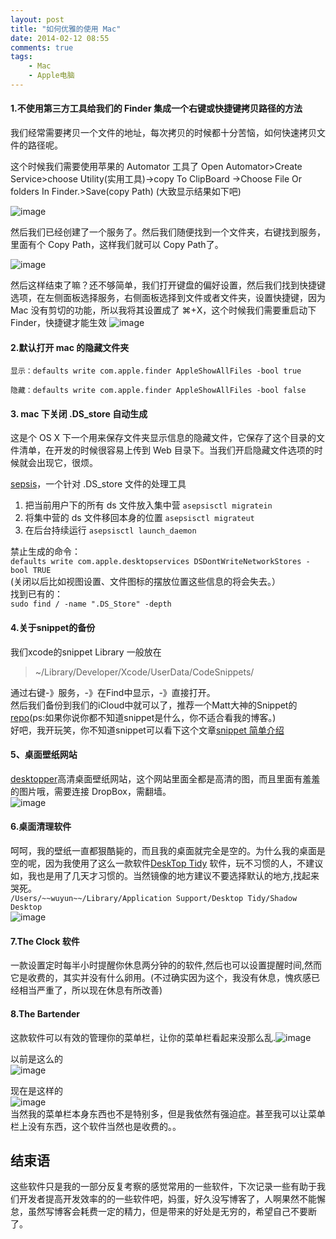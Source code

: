 ```yaml
---
layout: post
title: "如何优雅的使用 Mac"
date: 2014-02-12 08:55
comments: true
tags: 
	- Mac 
	- Apple电脑
---
```

#### 1.不使用第三方工具给我们的 Finder 集成一个右键或快捷键拷贝路径的方法

我们经常需要拷贝一个文件的地址，每次拷贝的时候都十分苦恼，如何快速拷贝文件的路径呢。

这个时候我们需要使用苹果的 Automator 工具了
Open Automator>Create Service>choose Utility(实用工具)->copy To ClipBoard ->Choose File Or folders In Finder.>Save(copy Path)
(大致显示结果如下吧)  

![image](http://m1.img.srcdd.com/farm5/d/2015/0726/00/08DB0B57DDC2678DDFFC45493A122A12_LARGE_984_859.png)    

然后我们已经创建了一个服务了。然后我们随便找到一个文件夹，右键找到服务，里面有个 Copy Path，这样我们就可以 Copy Path了。    

![image](http://m1.img.srcdd.com/farm5/d/2015/0726/00/E277DF4A50F61FE8017CC726FACD4321_LARGE_635_617.png)    

然后这样结束了嘛？还不够简单，我们打开键盘的偏好设置，然后我们找到快捷键选项，在左侧面板选择服务，右侧面板选择到文件或者文件夹，设置快捷键，因为 Mac 没有剪切的功能，所以我将其设置成了  ⌘+X，这个时候我们需要重启动下 Finder，快捷键才能生效
![image](http://m3.img.srcdd.com/farm4/d/2015/0726/00/EDDB18FB7E552BC194626206EF9E97B1_LARGE_638_526.png)  
#### 2.默认打开 mac 的隐藏文件夹

`显示：defaults write com.apple.finder AppleShowAllFiles -bool true  `

`隐藏：defaults write com.apple.finder AppleShowAllFiles -bool false `  

#### 3. mac 下关闭 .DS_store 自动生成
这是个 OS X 下一个用来保存文件夹显示信息的隐藏文件，它保存了这个目录的文件清单，在开发的时候很容易上传到 Web 目录下。当我们开启隐藏文件选项的时候就会出现它，很烦。

[sepsis](http://asepsis.binaryage.com/)，一个针对 .DS_store 文件的处理工具  

1. 把当前用户下的所有 ds 文件放入集中营
`asepsisctl migratein`
2. 将集中营的 ds 文件移回本身的位置   `asepsisctl migrateut`
3. 在后台持续运行   `asepsisctl launch_daemon`  

禁止生成的命令：  
`defaults write com.apple.desktopservices DSDontWriteNetworkStores -bool TRUE`  
(关闭以后比如视图设置、文件图标的摆放位置这些信息的将会失去。）  
找到已有的：  
`sudo find / -name ".DS_Store" -depth`  
#### 4.关于snippet的备份  
我们xcode的snippet Library 一般放在
> ~/Library/Developer/Xcode/UserData/CodeSnippets/  

 通过右键-》服务，-》在Find中显示，-》直接打开。  
 然后我们备份到我们的iCloud中就可以了，推荐一个Matt大神的Snippet的[repo](https://github.com/Xcode-Snippets/Objective-C)(ps:如果你说你都不知道snippet是什么，你不适合看我的博客。)  
 好吧，我开玩笑，你不知道snippet可以看下这个文章[snippet 简单介绍](http://mobile.51cto.com/hot-431722.htm)
 
####  5、桌面壁纸网站
[desktopper](https://www.desktoppr.co/wallpapers)高清桌面壁纸网站，这个网站里面全都是高清的图，而且里面有羞羞的图片哦，需要连接 DropBox，需翻墙。  
![image](http://m2.img.srcdd.com/farm4/d/2015/0726/00/D8D142DE844529891865F85992641DA6_LARGE_2282_1322.png)  

#### 6.桌面清理软件  
呵呵，我的壁纸一直都狠酷毙的，而且我的桌面就完全是空的。为什么我的桌面是空的呢，因为我使用了这么一款软件[DeskTop Tidy](https://itunes.apple.com/us/app/desktop-tidy/id468622130?mt=12) 软件，玩不习惯的人，不建议如，我也是用了几天才习惯的。当然镜像的地方建议不要选择默认的地方,找起来哭死。  
`/Users/~~wuyun~~/Library/Application Support/Desktop Tidy/Shadow Desktop`  
![image](http://m2.img.srcdd.com/farm5/d/2015/0726/00/235677CD376EA7EAA98DC717F92C5298_LARGE_962_1174.png)    

#### 7.The Clock 软件
一款设置定时每半小时提醒你休息两分钟的的软件,然后也可以设置提醒时间,然而它是收费的，其实并没有什么卵用。(不过确实因为这个，我没有休息，愧疚感已经相当严重了，所以现在休息有所改善)

#### 8.The Bartender
这款软件可以有效的管理你的菜单栏，让你的菜单栏看起来没那么乱.![image](http://m2.img.srcdd.com/farm4/d/2015/0726/00/499946B645F1BF74C61F6E5E3F963511_LARGE_186_192.png)

以前是这么的  
![image](http://m2.img.srcdd.com/farm4/d/2015/0726/00/12954A725459E8647B94C84ED815B12A_LARGE_1814_42.png)
  
 现在是这样的    
 ![image](http://m3.img.srcdd.com/farm4/d/2015/0726/00/E6B2D1963E3B6FB46AF10F5B45570A8E_LARGE_1750_48.png)  
 当然我的菜单栏本身东西也不是特别多，但是我依然有强迫症。甚至我可以让菜单栏上没有东西，这个软件当然也是收费的。。

## 结束语 
这些软件只是我的一部分反复考察的感觉常用的一些软件，下次记录一些有助于我们开发者提高开发效率的的一些软件吧，妈蛋，好久没写博客了，人啊果然不能懈怠，虽然写博客会耗费一定的精力，但是带来的好处是无穷的，希望自己不要断了。



 
